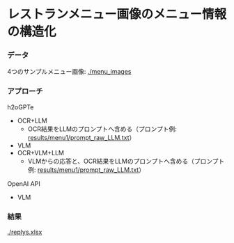 # レストランメニュー画像のメニュー情報の構造化

### データ
4つのサンプルメニュー画像: [./menu_images](./menu_images)

### アプローチ
h2oGPTe
- OCR+LLM
    - OCR結果をLLMのプロンプトへ含める（プロンプト例: [results/menu1/prompt_raw_LLM.txt](results/menu1/prompt_raw_LLM.txt)）
- VLM
- OCR+VLM+LLM
    - VLMからの応答と、OCR結果をLLMのプロンプトへ含める（プロンプト例: [results/menu1/prompt_raw_LLM.txt](results/menu1/prompt_raw_LLM.txt)）

OpenAI API
- VLM

### 結果
[./replys.xlsx](./replys.xlsx)

